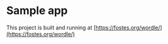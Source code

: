 # Sample app

This project is built and running at [https://fostes.org/wordle/](https://fostes.org/wordle/)
